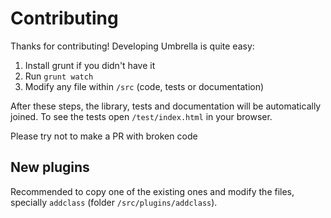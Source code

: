 # Contributing

Thanks for contributing! Developing Umbrella is quite easy:

1. Install grunt if you didn't have it
2. Run `grunt watch`
3. Modify any file within `/src` (code, tests or documentation)

After these steps, the library, tests and documentation will be automatically joined. To see the tests open `/test/index.html` in your browser.

Please try not to make a PR with broken code

## New plugins

Recommended to copy one of the existing ones and modify the files, specially `addclass` (folder `/src/plugins/addclass`).